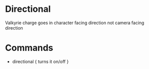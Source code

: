 # Directional
Valkyrie charge goes in character facing direction not camera facing direction

# Commands
+ directional
    { turns it on/off }
